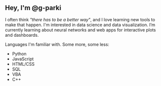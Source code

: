 ## Hey, I'm @g-parki
I often think *"there has to be a better way"*, and I love learning new tools to make that happen.
I'm interested in data science and data visualization.
I’m currently learning about neural networks and web apps for interactive plots and dashboards.

Languages I'm familiar with. Some more, some less:

- Python
- JavaScript
- HTML/CSS
- SQL
- VBA
- C++

<!---
g-parki/g-parki is a ✨ special ✨ repository because its `README.md` (this file) appears on your GitHub profile.
You can click the Preview link to take a look at your changes.
--->
